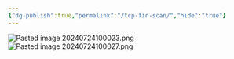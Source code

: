 ```yaml
---
{"dg-publish":true,"permalink":"/tcp-fin-scan/","hide":"true"}
---
```



![Pasted image 20240724100023.png](/img/user/attachments/Pasted%20image%2020240724100023.png)
![Pasted image 20240724100027.png](/img/user/attachments/Pasted%20image%2020240724100027.png)